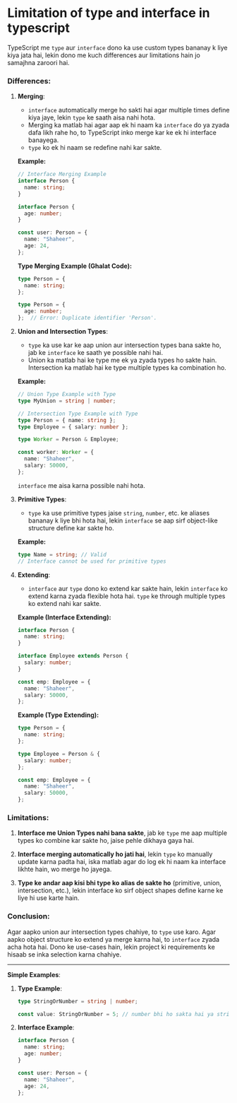 #  Limitation of type and interface in typescript
TypeScript me `type` aur `interface` dono ka use custom types bananay k liye kiya jata hai, lekin dono me kuch differences aur limitations hain jo samajhna zaroori hai.

### Differences:

1. **Merging**:
   - `interface` automatically merge ho sakti hai agar multiple times define kiya jaye, lekin `type` ke saath aisa nahi hota.  
   - Merging ka matlab hai agar aap ek hi naam ka `interface` do ya zyada dafa likh rahe ho, to TypeScript inko merge kar ke ek hi interface banayega.
   - `type` ko ek hi naam se redefine nahi kar sakte.

   **Example:**
   ```typescript
   // Interface Merging Example
   interface Person {
     name: string;
   }

   interface Person {
     age: number;
   }

   const user: Person = {
     name: "Shaheer",
     age: 24,
   };
   ```

   **Type Merging Example (Ghalat Code):**
   ```typescript
   type Person = {
     name: string;
   };

   type Person = {
     age: number;
   };  // Error: Duplicate identifier 'Person'.
   ```

2. **Union and Intersection Types**:
   - `type` ka use kar ke aap union aur intersection types bana sakte ho, jab ke `interface` ke saath ye possible nahi hai.
   - Union ka matlab hai ke type me ek ya zyada types ho sakte hain. Intersection ka matlab hai ke type multiple types ka combination ho.

   **Example:**
   ```typescript
   // Union Type Example with Type
   type MyUnion = string | number;

   // Intersection Type Example with Type
   type Person = { name: string };
   type Employee = { salary: number };

   type Worker = Person & Employee;

   const worker: Worker = {
     name: "Shaheer",
     salary: 50000,
   };
   ```

   `interface` me aisa karna possible nahi hota.

3. **Primitive Types**:
   - `type` ka use primitive types jaise `string`, `number`, etc. ke aliases bananay k liye bhi hota hai, lekin `interface` se aap sirf object-like structure define kar sakte ho.
   
   **Example:**
   ```typescript
   type Name = string; // Valid
   // Interface cannot be used for primitive types
   ```

4. **Extending**:
   - `interface` aur `type` dono ko extend kar sakte hain, lekin `interface` ko extend karna zyada flexible hota hai. `type` ke through multiple types ko extend nahi kar sakte.
   
   **Example (Interface Extending):**
   ```typescript
   interface Person {
     name: string;
   }

   interface Employee extends Person {
     salary: number;
   }

   const emp: Employee = {
     name: "Shaheer",
     salary: 50000,
   };
   ```

   **Example (Type Extending):**
   ```typescript
   type Person = {
     name: string;
   };

   type Employee = Person & {
     salary: number;
   };

   const emp: Employee = {
     name: "Shaheer",
     salary: 50000,
   };
   ```

### Limitations:

1. **Interface me Union Types nahi bana sakte**, jab ke `type` me aap multiple types ko combine kar sakte ho, jaise pehle dikhaya gaya hai.

2. **Interface merging automatically ho jati hai**, lekin `type` ko manually update karna padta hai, iska matlab agar do log ek hi naam ka interface likhte hain, wo merge ho jayega.

3. **Type ke andar aap kisi bhi type ko alias de sakte ho** (primitive, union, intersection, etc.), lekin interface ko sirf object shapes define karne ke liye hi use karte hain.

### Conclusion:

Agar aapko union aur intersection types chahiye, to `type` use karo. Agar aapko object structure ko extend ya merge karna hai, to `interface` zyada acha hota hai. Dono ke use-cases hain, lekin project ki requirements ke hisaab se inka selection karna chahiye.

---

**Simple Examples**:

1. **Type Example**:
   ```typescript
   type StringOrNumber = string | number;

   const value: StringOrNumber = 5; // number bhi ho sakta hai ya string bhi
   ```

2. **Interface Example**:
   ```typescript
   interface Person {
     name: string;
     age: number;
   }

   const user: Person = {
     name: "Shaheer",
     age: 24,
   };
   ```

